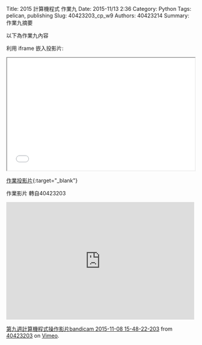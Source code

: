 Title: 2015 計算機程式 作業九
Date: 2015-11/13 2:36
Category: Python
Tags: pelican, publishing
Slug: 40423203_cp_w9
Authors: 40423214
Summary: 作業九摘要

以下為作業九內容

利用 iframe 嵌入投影片:

<iframe src="40423214_cp_w9_p.html" width="500" height="300"></iframe>

[作業投影片](40423214_cp_w9_p.html){:target="_blank"}

作業影片
轉自40423203
<iframe src="https://player.vimeo.com/video/145030461" width="500" height="313" frameborder="0" webkitallowfullscreen mozallowfullscreen allowfullscreen></iframe> <p><a href="https://vimeo.com/145030461">第九週計算機程式操作影片bandicam 2015-11-08 15-48-22-203</a> from <a href="https://vimeo.com/user45597735">40423203</a> on <a href="https://vimeo.com">Vimeo</a>.</p>